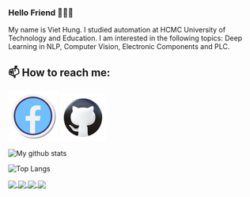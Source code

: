 ### Hello Friend 👋👋👋
My name is Viet Hung. I studied automation at HCMC University of Technology and Education. I am interested in the following topics: Deep Learning in NLP, Computer Vision, Electronic Components and PLC.<br>
## 📫 How to reach me: 
[![FB](fb_icon.png)](https://www.facebook.com/hoang.viethung.7771/)  [![GitHub](github_icon.png)](https://github.com/vietnh1009/)

![My github stats](https://github-readme-stats-git-masterrstaa-rickstaa.vercel.app/api?username=BingKeyelse&show_icons=true&theme=tokyonight&hide=contribs,prs,issues&show=reviews)

![Top Langs](https://github-readme-stats.vercel.app/api/top-langs/?username=BingKeyelse&layout=compact)

<a href="https://github.com/BingKeyelse/Sort_blister_HN/">
  <!-- Change the `github-readme-stats.anuraghazra1.vercel.app` to `github-readme-stats.vercel.app`  -->
  <img align="center" src="https://github-readme-stats.anuraghazra1.vercel.app/api/pin/?username=BingKeyelse&repo=Sort_blister_HN&theme=cobalt" />
</a>  

<a href="https://github.com/BingKeyelse/Gui_robot/">
  <!-- Change the `github-readme-stats.anuraghazra1.vercel.app` to `github-readme-stats.vercel.app`  -->
  <img align="center" src="https://github-readme-stats.anuraghazra1.vercel.app/api/pin/?username=BingKeyelse&repo=Gui_robot&theme=cobalt" />
</a>  

<a href="https://github.com/BingKeyelse/Arduino_run_PID_Fuzzy/">
  <!-- Change the `github-readme-stats.anuraghazra1.vercel.app` to `github-readme-stats.vercel.app`  -->
  <img align="center" src="https://github-readme-stats.anuraghazra1.vercel.app/api/pin/?username=BingKeyelse&repo=Arduino_run_PID_Fuzzy&theme=cobalt" />
</a>  

<a href="https://github.com/BingKeyelse/Count_object_with_OBB/">
  <!-- Change the `github-readme-stats.anuraghazra1.vercel.app` to `github-readme-stats.vercel.app`  -->
  <img align="center" src="https://github-readme-stats.anuraghazra1.vercel.app/api/pin/?username=BingKeyelse&repo=Count_object_with_OBB&theme=cobalt" />
</a>  

